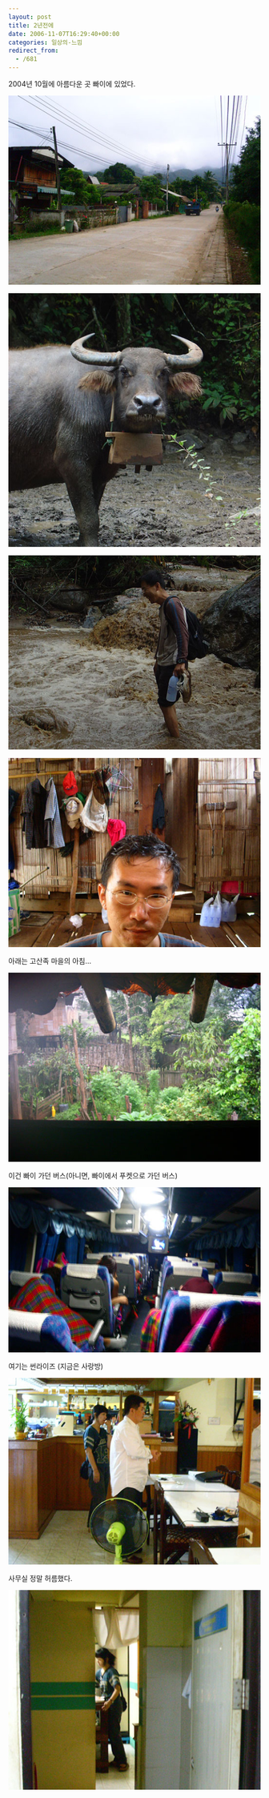```yaml
---
layout: post
title: 2년전에
date: 2006-11-07T16:29:40+00:00
categories: 일상의-느낌
redirect_from:
  - /681
---
```


2004년 10월에 아름다운 곳 빠이에 있었다.

![ ](/assets/media/uploads_2006_11_PICT1437_s.jpg)

 

![ ](/assets/media/uploads_2006_11_DSC03129_s.jpg)

 

![ ](/assets/media/uploads_2006_11_DSC03094_s.jpg)

 

![ ](/assets/media/uploads_2006_11_PICT1537_s.jpg)

 

아래는 고산족 마을의 아침...

![ ](/assets/media/uploads_2006_11_PICT1525_s.jpg)

 

 

이건 빠이 가던 버스(아니면, 빠이에서 푸켓으로 가던 버스)

![ ](/assets/media/uploads_2006_11_PICT1609_crop.jpg)

 

여기는 썬라이즈 (지금은 사랑방)

![ ](/assets/media/uploads_2006_11_PICT1612_crop.jpg)

 

사무실 정말 허름했다.

![ ](/assets/media/uploads_2006_11_PICT1613_crop.jpg)

 

 
<div id=comments>
</div>
